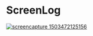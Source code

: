 # ScreenLog

[![screencapture 1503472125156](https://i.ytimg.com/vi/gTnheNbs9UU/hqdefault.jpg)](https://www.youtube.com/embed/gTnheNbs9UU?autoplay=1 "screencapture 1503472125156")
